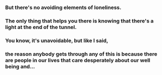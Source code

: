 ### But there's no avoiding elements of loneliness.

### The only thing that helps you there is knowing that there's a light at the end of the tunnel.

### You know, it's unavoidable, but like I said,  

### the reason anybody gets through any of this is because there are people in our lives that care desperately about our well being and...
